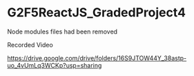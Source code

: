 # G2F5ReactJS_GradedProject4

Node modules  files had been removed 


Recorded Video 

https://drive.google.com/drive/folders/16S9JTOW44Y_38astp-uo_4vUmLq3WCKp?usp=sharing 
